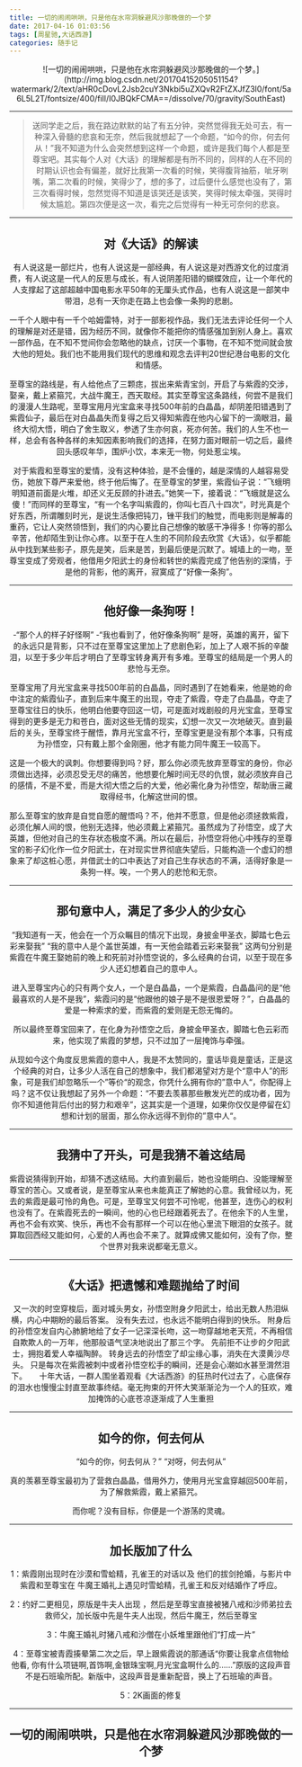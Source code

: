 ```yaml
---
title: 一切的闹闹哄哄，只是他在水帘洞躲避风沙那晚做的一个梦
date: 2017-04-16 01:03:56
tags: [周星驰,大话西游]
categories: 随手记
---
```


<center>![一切的闹闹哄哄，只是他在水帘洞躲避风沙那晚做的一个梦。](http://img.blog.csdn.net/20170415205051154?watermark/2/text/aHR0cDovL2Jsb2cuY3Nkbi5uZXQvR2FtZXJfZ3l0/font/5a6L5L2T/fontsize/400/fill/I0JBQkFCMA==/dissolve/70/gravity/SouthEast)<center>

----

>送同学走之后，我在路边默默的站了有五分钟，突然觉得我无处可去，有一种深入骨髓的悲哀和无奈，然后我就想起了一个命题，“如今的你，何去何从！”我不知道为什么会突然想到这样一个命题，或许是我们每个人都是至尊宝吧。其实每个人对《大话》的理解都是有所不同的，同样的人在不同的时期认识也会有偏差，就好比我第一次看的时候，笑得腹背抽筋，呲牙咧嘴，第二次看的时候，笑得少了，想的多了，过后便什么感觉也没有了，第三次看得时候，忽然觉得不知道是该哭还是该笑，笑得时候太牵强，哭得时候太尴尬。第四次便是这一次，看完之后觉得有一种无可奈何的悲哀。
<!--More-->
-----
## **对《大话》的解读**

有人说这是一部烂片，也有人说这是一部经典，有人说这是对西游文化的过度消费，有人说这是一代人的反思与成长，有人说阴差阳错的蝴蝶效应，让一个年代的人支撑起了这部超越中国电影水平50年的无厘头式作品，也有人说这是一部笑中带泪，总有一天你走在路上也会像一条狗的悲剧。

一千个人眼中有一千个哈姆雷特，对于一部影视作品，我们无法去评论任何一个人的理解是对还是错，因为经历不同，就像你不能把你的情感强加到别人身上。喜欢一部作品，在不知不觉间你会忽略他的缺点，讨厌一个事物，在不知不觉间就会放大他的短处。我们也不能用我们现代的思维和观念去评判20世纪港台电影的文化和情感。

至尊宝的路线是，有人给他点了三颗痣，拔出来紫青宝剑，开启了与紫霞的交涉，娶亲，戴上紧箍咒，大战牛魔王，西天取经。其实至尊宝这条路线，何尝不是我们的漫漫人生路呢，至尊宝用月光宝盒来寻找500年前的白晶晶，却阴差阳错遇到了紫霞仙子，最后在对白晶晶失而复得之后又得知紫霞在他内心留下的一滴眼泪，最终大彻大悟，明白了舍生取义，参透了生亦何哀，死亦何苦。我们的人生不也一样，总会有各种各样的未知因素影响我们的选择，在努力面对眼前一切之后，最终回头感叹年华，围炉小饮，本来无一物，何处惹尘埃。

对于紫霞和至尊宝的爱情，没有这种体验，是不会懂的，越是深情的人越容易受伤，她放下尊严来爱他，终于他后悔了。在至尊宝的梦里，紫霞仙子说：“飞蛾明明知道前面是火堆，却还义无反顾的扑进去。”她笑一下，接着说：“飞蛾就是这么傻！”而同样的至尊宝，“有一个名字叫紫霞的，你叫七百八十四次“，时光真是个好东西，所谓雕刻时光，是说生活像把钝刀，锉平我们的触觉，而电影则是解毒的重药，它让人突然领悟到，我们的内心要比自己想像的敏感干净得多！你等的那么辛苦，他却陌生到让你心疼。以至于在人生的不同阶段去欣赏《大话》，似乎都能从中找到某些影子，原先是笑，后来是苦，到最后便是沉默了。城墙上的一吻，至尊宝变成了旁观者，他借用夕阳武士的身份和转世的紫霞完成了他告别的深情，于是他的背影，他的离开，寂寞成了“好像一条狗”。

------
## **他好像一条狗呀！**

-“那个人的样子好怪啊”
-“我也看到了，他好像条狗啊”
是呀，英雄的离开，留下的永远只是背影，只不过在至尊宝这里加上了悲剧色彩，加上了人艰不拆的辛酸泪，以至于多少年后才明白了至尊宝转身离开有多难。至尊宝的结局是一个男人的悲怆与无奈。

至尊宝用了月光宝盒来寻找500年前的白晶晶，同时遇到了在她看来，他是她的命中注定的紫霞仙子，直到后来牛魔王的出现，夺走了紫霞，夺走了白晶晶，夺走了至尊宝往日的快乐，他明白他要夺回这一切，可是面对戏剧般的月光宝盒，至尊宝得到的更多是无力和苍白，面对这些无情的现实，幻想一次又一次地破灭。直到最后的关头，至尊宝终于醒悟，靠月光宝盒不行，至尊宝更是没有那个本事，只有成为孙悟空，只有戴上那个金刚圈，他才有能力同牛魔王一较高下。

这是一个极大的讽刺。你想要得到吗？好，那么你必须先放弃至尊宝的身份，你必须做出选择，必须忍受无尽的痛苦，他想要化解时间无尽的仇恨，就必须放弃自己的感情，不是不爱，而是大彻大悟之后的大爱，他必需化身为孙悟空，帮助唐三藏取得经书，化解这世间的恨。

那么至尊宝的放弃是自觉自愿的醒悟吗？不，他并不愿意，但是他必须拯救紫霞，必须化解人间的恨，他别无选择，他必须戴上紧箍咒。虽然成为了孙悟空，成了大英雄，但他对自己的生存状态极度不满。所以在最后，孙悟空将他心中残存的至尊宝的影子幻化作一位夕阳武士，在对现实世界彻底失望后，只能构造一个虚幻的想象来了却这桩心愿，并借武士的口中表达了对自己生存状态的不满，活得好象是一条狗一样。唉，一个男人的悲怆和无奈。

------
## **那句意中人，满足了多少人的少女心**

“我知道有一天，他会在一个万众瞩目的情况下出现，身披金甲圣衣，脚踏七色云彩来娶我”
“我的意中人是个盖世英雄，有一天他会踏着云彩来娶我”
这两句分别是紫霞在牛魔王娶她前的晚上和死前对孙悟空说的，多么经典的台词，以至于现在多少人还幻想着自己的意中人。

进入至尊宝内心的只有两个女人，一个是白晶晶，一个是紫霞，白晶晶问的是“他最喜欢的人是不是我”，紫霞问的是“他跟他的娘子是不是很恩爱呀？”，白晶晶的爱是一种索求的爱，而紫霞的爱则是无怨无悔的。

所以最终至尊宝回来了，在化身为孙悟空之后，身披金甲圣衣，脚踏七色云彩而来，他实现了紫霞的梦想，只不过加了一层掩饰与牵强。

从现如今这个角度反思紫霞的意中人，我是不太赞同的，童话毕竟是童话，正是这个经典的对白，让多少人活在自己的想象中，我们都渴望对方是个“意中人”的形象，可是我们却忽略乐一个”等价“的观念，你凭什么拥有你的”意中人“，你配得上吗？这不仅让我想起了另外一个命题：“不要去羡慕那些散发光芒的成功者，因为你不知道他背后付出的努力和艰辛”，这其实是一个道理，如果你仅仅是停留在幻想和计划的层面，那么你永远得不到你的”意中人“。

-----
## **我猜中了开头，可是我猜不着这结局**
紫霞说猜得到开始，却猜不透这结局。大约直到最后，她也没能明白、没能理解至尊宝的苦心。又或者说，是至尊宝从来也未能真正了解她的心意。我曾经以为，死去的紫霞是最可怜的角色。可是，至尊宝又何尝不可怜呢，他甚至，连伤心的权利也没有了。在紫霞死去的一瞬间，他的心也已经跟着死去了。在他余下的人生里，再也不会有欢笑、快乐，再也不会有那样一个可以在他心里流下眼泪的女孩子。就算取回西经又能如何，心爱的人再也会不来了。就算成佛又能如何，没有了你，整个世界对我来说都毫无意义。

----
## **《大话》把遗憾和难题抛给了时间**

又一次的时空穿梭后，面对城头男女，孙悟空附身夕阳武士，给出无数人热泪纵横，内心中期盼的最后答案。 
没有失去过，也永远不能明白得到的快乐。 
附身后的孙悟空发自内心肺腑地给了女子一记深深长吻，这一吻穿越地老天荒，不再相信自欺欺人的一万年，他那般语气坚决地说出了那三个字。 
先前拒不让步的夕阳武士，拥抱着爱人幸福陶醉。 
转身远去的孙悟空了却尘缘心事，消失在大漠黄沙尽头。 
只是每次在紫霞被刺中或者孙悟空松手的瞬间，还是会心潮如水甚至潸然泪下。 　 
十年大话，一群人围坐着观看《大话西游》的狂热时代过去了，心底保存的泪水也慢慢尘封直至故事终结。毫无拘束的开怀大笑渐渐沦为一个人的狂欢，难加掩饰的心底苍凉逐渐成了人生重担

---
## **如今的你，何去何从**

“如今的你，何去何从？”
“对呀，何去何从”

真的羡慕至尊宝最初为了营救白晶晶，借用外力，使用月光宝盒穿越回500年前，为了解救紫霞，戴上紧箍咒。

而你呢？没有目标，你便是一个游荡的灵魂。

---
## **加长版加了什么**
1：紫霞刚出现时在沙漠和雪蛤精，孔雀王的对话以及 他们的拔剑抢婚，与影片中紫霞和至尊宝在 牛魔王婚礼上遇见时雪蛤精，孔雀王和反对结婚作了呼应。

2：约好二更相见，原版是牛夫人出现 ，然后是至尊宝直接被猪八戒和沙师弟拉去救师父，加长版中先是牛夫人出现，然后牛魔王，然后至尊宝

3：牛魔王婚礼时猪八戒和沙僧在小妖堆里跟他们“打成一片”

4：至尊宝被青霞揍晕第二次之后，早上跟紫霞说的那通话“你要让我拿点信物给他看, 你有什么项链啊,首饰啊,金银珠宝啊,月光宝盒啊什么的……”原版的这段声音不是石班瑜所配。新版中，这段声音是重新配音，换上了石班瑜的声音。

5：2K画面的修复

---
<h2>一切的闹闹哄哄，只是他在水帘洞躲避风沙那晚做的一个梦
